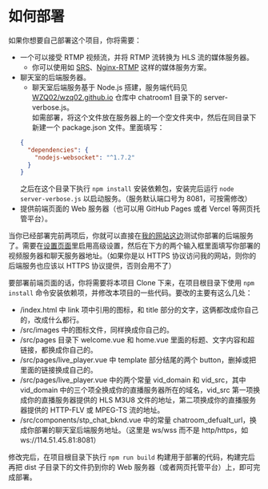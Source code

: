 # 如何部署

如果你想要自己部署这个项目，你将需要：

- 一个可以接受 RTMP 视频流，并将 RTMP 流转换为 HLS 流的媒体服务器。
  - 你可以使用如 [SRS](https://ossrs.net/)、[Nginx-RTMP](https://github.com/arut/nginx-rtmp-module) 这样的媒体服务方案。
- 聊天室的后端服务器。
  - 聊天室后端服务基于 Node.js 搭建，服务端代码见 [WZQ02/wzq02.github.io](https://github.com/WZQ02/wzq02.github.io) 仓库中 chatroom1 目录下的 server-verbose.js。<br>
  如需部署，将这个文件放在服务器上的一个空文件夹中，然后在同目录下新建一个 package.json 文件。里面填写：
  ```json
  {
    "dependencies": {
      "nodejs-websocket": "^1.7.2"
    }
  }
  ```
  之后在这个目录下执行 ```npm install``` 安装依赖包，安装完后运行 ```node server-verbose.js``` 以启动服务。（服务默认端口号为 8081，可按需修改）
- 提供前端页面的 Web 服务器（也可以用 GitHub Pages 或者 Vercel 等网页托管平台）。

当你已经部署完前两项后，你就可以直接在[我的网站这边](http://wzq02.top/playgrnd/)测试你部署的后端服务了。需要在[设置页面](http://wzq02.top/playgrnd/#/settings)里启用高级设置，然后在下方的两个输入框里面填写你部署的视频服务器和聊天服务器地址。（如果你是以 HTTPS 协议访问我的网站，则你的后端服务也应该以 HTTPS 协议提供，否则会用不了）

要部署前端页面的话，你将需要将本项目 Clone 下来，在项目根目录下使用 ```npm install``` 命令安装依赖项，并修改本项目的一些代码。要改的主要有这么几处：

- /index.html 中 link 项中引用的图标，和 title 部分的文字，这俩都改成你自己的，改成什么都行。
- /src/images 中的图标文件，同样换成你自己的。
- /src/pages 目录下 welcome.vue 和 home.vue 里面的标题、文字内容和超链接，都换成你自己的。
- /src/pages/live_player.vue 中 template 部分结尾的两个 button，删掉或把里面的链接换成自己的。
- /src/pages/live_player.vue 中的两个常量 vid_domain 和 vid_src，其中 vid_domain 中的三个项全换成你的直播服务器所在的域名，vid_src 第一项换成你的直播服务器提供的 HLS M3U8 文件的地址，第二项换成你的直播服务器提供的 HTTP-FLV 或 MPEG-TS 流的地址。
- /src/components/stp_chat_bknd.vue 中的常量 chatroom_defualt_url，换成你部署的聊天室后端服务地址。（这里是 ws/wss 而不是 http/https，如 ws://114.51.45.81:8081）

修改完后，在项目根目录下执行 ```npm run build``` 构建用于部署的代码，构建完后再把 dist 子目录下的文件扔到你的 Web 服务器（或者网页托管平台）上，即可完成部署。